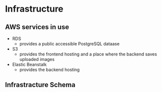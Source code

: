 # Infrastructure

## AWS services in use

- RDS
  - provides a public accessible PostgreSQL dataase
- S3
  - provides the frontend hosting
    and a place where the backend saves uploaded images
- Elastic Beanstalk
  - provides the backend hosting

## Infrastracture Schema
